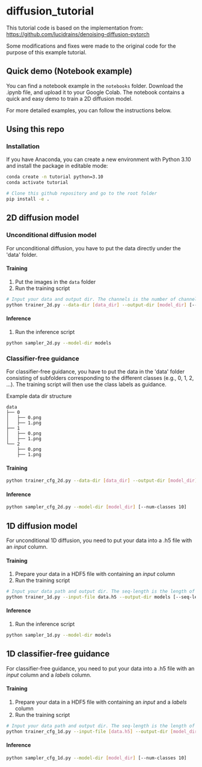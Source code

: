 # diffusion_tutorial

This tutorial code is based on the implementation from:
https://github.com/lucidrains/denoising-diffusion-pytorch

Some modifications and fixes were made to the original code for the purpose of this example tutorial.

## Quick demo (Notebook example)

You can find a notebook example in the `notebooks` folder. Download the .ipynb file, and upload it to your Google Colab. The notebook contains a quick and easy demo to train a 2D diffusion model.

For more detailed examples, you can follow the instructions below.

## Using this repo

### Installation

If you have Anaconda, you can create a new environment with Python 3.10 and install the package in editable mode:

```bash
conda create -n tutorial python=3.10
conda activate tutorial

# Clone this github repository and go to the root folder
pip install -e .
```

## 2D diffusion model

### Unconditional diffusion model

For unconditional diffusion, you have to put the data directly under the 'data' folder.

#### Training

1. Put the images in the `data` folder
2. Run the training script

```bash
# Input your data and output dir. The channels is the number of channels in the input data
python trainer_2d.py --data-dir [data_dir] --output-dir [model_dir] [--channels 3]

```

#### Inference

1. Run the inference script

```bash
python sampler_2d.py --model-dir models
```

### Classifier-free guidance

For classifier-free guidance, you have to put the data in the 'data' folder consisting of subfolders corresponding to the different classes (e.g., 0, 1, 2, ...). The training script will then use the class labels as guidance.

Example data dir structure

```
data
├── 0
│   ├── 0.png
│   ├── 1.png
├── 1
│   ├── 0.png
│   ├── 1.png
└── 2
    ├── 0.png
    ├── 1.png
```

#### Training

```bash
python trainer_cfg_2d.py --data-dir [data_dir] --output-dir [model_dir] [--channels 3] [--num-classes 10]
```

#### Inference

```bash
python sampler_cfg_2d.py --model-dir [model_dir] [--num-classes 10]
```

## 1D diffusion model

For unconditional 1D diffusion, you need to put your data into a .h5 file with an _input_ column.

#### Training

1. Prepare your data in a HDF5 file with containing an _input_ column
2. Run the training script

```bash
# Input your data path and output dir. The seq-length is the length of the input sequence
python trainer_1d.py --input-file data.h5 --output-dir models [--seq-length 480]
```

#### Inference

1. Run the inference script

```bash
python sampler_1d.py --model-dir models
```

## 1D classifier-free guidance

For classifier-free guidance, you need to put your data into a .h5 file with an _input_ column and a _labels_ column.

#### Training

1. Prepare your data in a HDF5 file with containing an _input_ and a _labels_ column
2. Run the training script

```bash
# Input your data path and output dir. The seq-length is the length of the input sequence
python trainer_cfg_1d.py --input-file [data.h5] --output-dir [model_dir] [--seq-length 480] [--num-classes 10]
```

#### Inference

```bash
python sampler_cfg_1d.py --model-dir [model_dir] [--num-classes 10]
```
